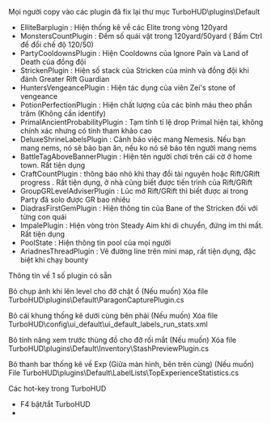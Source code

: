 Mọi người copy vào các plugin đã fix lại thư mục TurboHUD\plugins\Default
+ ElliteBarplugin : Hiện thống kê về các Elite trong vòng 120yard
+ MonstersCountPlugin : Đếm số quái vật trong 120yard/50yard ( Bấm Ctrl để đổi chế độ 120/50)
+ PartyCooldownsPlugin : Hiện Cooldowns của Ignore Pain và Land of Death của đồng đội
+ StrickenPlugin : Hiện số stack của Stricken của mình và đồng đội khi đánh Greater Rift Guardian
+ HuntersVengeancePlugin : Hiện tác dụng của viên Zei's stone of vengeance 
+ PotionPerfectionPlugin : Hiện chất lượng của các bình máu theo phần trăm (Không cần identify)
+ PrimalAncientProbabilityPlugin : Tạm tính tỉ lệ drop Primal hiện tại, không chính xác nhưng có tính tham khảo cao
+ DeluxeShrineLabelsPlugin : Cảnh báo việc mang Nemesis. Nếu bạn mang nems, nó sẽ bảo bạn ăn, nếu ko nó sẽ báo tên người mang nems
+ BattleTagAboveBannerPlugin : Hiện tên người chơi trên cái cờ ở home town. Rất tiện dụng
+ CraftCountPlugin : thông báo nhỏ khi thay đổi tài nguyên hoặc Rift/GRift progress . Rất tiện dụng, ở nhà cũng biết được tiến trình của Rift/GRift
+ GroupGRLevelAdviserPlugin : Lúc mở Rift/GRift thì biết được ai trong Party đã solo được GR bao nhiêu
+ DiadrasFirstGemPlugin : Hiện thông tin của Bane of the Stricken đối với từng con quái
+ ImpalePlugin : Hiện vòng tròn Steady Aim khi di chuyển, đứng im thì mất. Rất tiện dụng
+ PoolState : Hiện thông tin pool của mọi người
+ AriadnesThreadPlugin : Vẽ đường line trên mini map, rất tiện dụng, đặc biệt khi chạy bounty








Thông tin về 1 số plugin có sẵn

Bỏ chụp ảnh khi lên level cho đỡ chật ổ (Nếu muốn) 
Xóa file TurboHUD\plugins\Default\ParagonCapturePlugin.cs

Bỏ cái khung thống kê dưới cùng bên phải (Nếu muốn) 
Xóa file TurboHUD\config\ui_default\ui_default_labels_run_stats.xml 

 
Bỏ tính năng xem trước thùng đồ cho đỡ rối mắt (Nếu muốn) 
Xóa file TurboHUD\plugins\Default\Inventory\StashPreviewPlugin.cs

Bỏ thanh bar thống kê về Exp (Giữa màn hình, bên trên cùng) (Nếu muốn) 
File TurboHUD\plugins\Default\LabelLists\TopExperienceStatistics.cs


Các hot-key trong TurboHUD
+ F4 bật/tắt TurboHUD
+ 